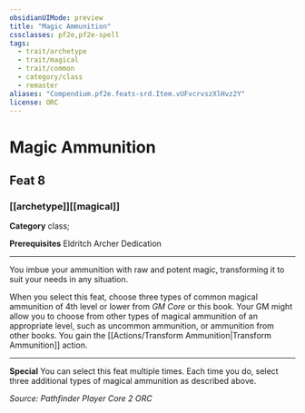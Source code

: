 ```yaml
---
obsidianUIMode: preview
title: "Magic Ammunition"
cssclasses: pf2e,pf2e-spell
tags:
  - trait/archetype
  - trait/magical
  - trait/common
  - category/class
  - remaster
aliases: "Compendium.pf2e.feats-srd.Item.vUFvcrvszXlHvz2Y"
license: ORC
---
```

# Magic Ammunition
## Feat 8
### [[archetype]][[magical]]

**Category** class; 



**Prerequisites** Eldritch Archer Dedication
* * *
You imbue your ammunition with raw and potent magic, transforming it to suit your needs in any situation.

When you select this feat, choose three types of common magical ammunition of 4th level or lower from _GM Core_ or this book. Your GM might allow you to choose from other types of magical ammunition of an appropriate level, such as uncommon ammunition, or ammunition from other books. You gain the [[Actions/Transform Ammunition|Transform Ammunition]] action.

* * *

**Special** You can select this feat multiple times. Each time you do, select three additional types of magical ammunition as described above.

*Source: Pathfinder Player Core 2*
*ORC*